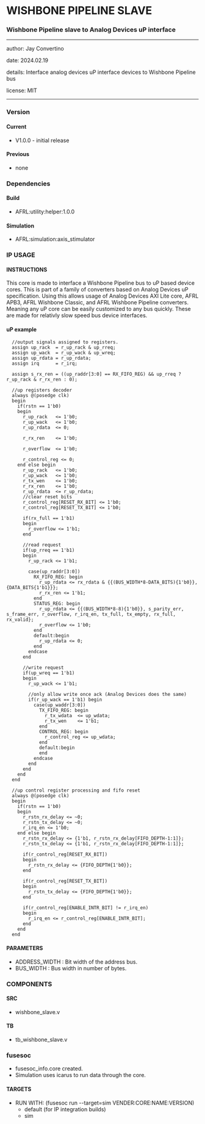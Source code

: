 # WISHBONE PIPELINE SLAVE
### Wishbone Pipeline slave to Analog Devices uP interface
---

   author: Jay Convertino   
   
   date: 2024.02.19
   
   details: Interface analog devices uP interface devices to Wishbone Pipeline bus
   
   license: MIT   
   
---

### Version
#### Current
  - V1.0.0 - initial release

#### Previous
  - none

### Dependencies
#### Build
  - AFRL:utility:helper:1.0.0
  
#### Simulation
  - AFRL:simulation:axis_stimulator

### IP USAGE
#### INSTRUCTIONS
This core is made to interface a Wishbone Pipeline bus to uP based device cores. This is part of a family of converters based on Analog Devices uP specification. Using this allows usage of Analog Devices AXI Lite core, AFRL APB3, AFRL Wishbone Classic, and AFRL Wishbone Pipeline converters. Meaning any uP core can be easily customized to any bus quickly. These are made for relativly slow speed bus device interfaces.

#### uP example

```
  //output signals assigned to registers.
  assign up_rack  = r_up_rack & up_rreq;
  assign up_wack  = r_up_wack & up_wreq;
  assign up_rdata = r_up_rdata;
  assign irq      = r_irq;

  assign s_rx_ren = ((up_raddr[3:0] == RX_FIFO_REG) && up_rreq ? r_up_rack & r_rx_ren : 0);

  //up registers decoder
  always @(posedge clk)
  begin
    if(rstn == 1'b0)
    begin
      r_up_rack   <= 1'b0;
      r_up_wack   <= 1'b0;
      r_up_rdata  <= 0;

      r_rx_ren    <= 1'b0;

      r_overflow  <= 1'b0;

      r_control_reg <= 0;
    end else begin
      r_up_rack   <= 1'b0;
      r_up_wack   <= 1'b0;
      r_tx_wen    <= 1'b0;
      r_rx_ren    <= 1'b0;
      r_up_rdata  <= r_up_rdata;
      //clear reset bits
      r_control_reg[RESET_RX_BIT] <= 1'b0;
      r_control_reg[RESET_TX_BIT] <= 1'b0;

      if(rx_full == 1'b1)
      begin
        r_overflow <= 1'b1;
      end

      //read request
      if(up_rreq == 1'b1)
      begin
        r_up_rack <= 1'b1;

        case(up_raddr[3:0])
          RX_FIFO_REG: begin
            r_up_rdata <= rx_rdata & {{(BUS_WIDTH*8-DATA_BITS){1'b0}}, {DATA_BITS{1'b1}}};
            r_rx_ren <= 1'b1;
          end
          STATUS_REG: begin
            r_up_rdata <= {{(BUS_WIDTH*8-8){1'b0}}, s_parity_err, s_frame_err, r_overflow, r_irq_en, tx_full, tx_empty, rx_full, rx_valid};
            r_overflow <= 1'b0;
          end
          default:begin
            r_up_rdata <= 0;
          end
        endcase
      end

      //write request
      if(up_wreq == 1'b1)
      begin
        r_up_wack <= 1'b1;

        //only allow write once ack (Analog Devices does the same)
        if(r_up_wack == 1'b1) begin
          case(up_waddr[3:0])
            TX_FIFO_REG: begin
              r_tx_wdata  <= up_wdata;
              r_tx_wen    <= 1'b1;
            end
            CONTROL_REG: begin
              r_control_reg <= up_wdata;
            end
            default:begin
            end
          endcase
        end
      end
    end
  end

  //up control register processing and fifo reset
  always @(posedge clk)
  begin
    if(rstn == 1'b0)
    begin
      r_rstn_rx_delay <= ~0;
      r_rstn_tx_delay <= ~0;
      r_irq_en <= 1'b0;
    end else begin
      r_rstn_rx_delay <= {1'b1, r_rstn_rx_delay[FIFO_DEPTH-1:1]};
      r_rstn_tx_delay <= {1'b1, r_rstn_rx_delay[FIFO_DEPTH-1:1]};

      if(r_control_reg[RESET_RX_BIT])
      begin
        r_rstn_rx_delay <= {FIFO_DEPTH{1'b0}};
      end

      if(r_control_reg[RESET_TX_BIT])
      begin
        r_rstn_tx_delay <= {FIFO_DEPTH{1'b0}};
      end

      if(r_control_reg[ENABLE_INTR_BIT] != r_irq_en)
      begin
        r_irq_en <= r_control_reg[ENABLE_INTR_BIT];
      end
    end
  end
```

#### PARAMETERS

* ADDRESS_WIDTH : Bit width of the address bus.
* BUS_WIDTH     : Bus width in number of bytes.

### COMPONENTS
#### SRC

* wishbone_slave.v
  
#### TB

* tb_wishbone_slave.v
  
### fusesoc

* fusesoc_info.core created.
* Simulation uses icarus to run data through the core.

#### TARGETS

* RUN WITH: (fusesoc run --target=sim VENDER:CORE:NAME:VERSION)
  - default (for IP integration builds)
  - sim
